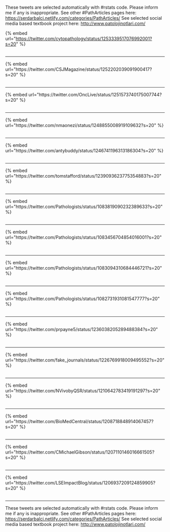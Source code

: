

These tweets are selected automatically with #rstats code. Please inform me if any is inappropriate.
See other #PathArticles pages here: https://serdarbalci.netlify.com/categories/PathArticles/ 
See selected social media based textbook project here: http://www.patolojinotlari.com/

{% embed url="https://twitter.com/cytopathology/status/1253339517076992001?s=20" %}<br>
<br>
<hr>
{% embed url="https://twitter.com/CSJMagazine/status/1252202039091900417?s=20" %}<br>
<br>
<hr>
{% embed url="https://twitter.com/OncLive/status/1251573740175007744?s=20" %}<br>
<br>
<hr>
{% embed url="https://twitter.com/nmaonezi/status/1248855008919109632?s=20" %}<br>
<br>
<hr>
{% embed url="https://twitter.com/antybuddy/status/1246741196313186304?s=20" %}<br>
<br>
<hr>
{% embed url="https://twitter.com/tomstafford/status/1239093623775354883?s=20" %}<br>
<br>
<hr>
{% embed url="https://twitter.com/Pathologists/status/1083819090232389633?s=20" %}<br>
<br>
<hr>
{% embed url="https://twitter.com/Pathologists/status/1083456704854016001?s=20" %}<br>
<br>
<hr>
{% embed url="https://twitter.com/Pathologists/status/1083094310684446721?s=20" %}<br>
<br>
<hr>
{% embed url="https://twitter.com/Pathologists/status/1082731931081547777?s=20" %}<br>
<br>
<hr>
{% embed url="https://twitter.com/prpayne5/status/1236038205289488384?s=20" %}<br>
<br>
<hr>
{% embed url="https://twitter.com/fake_journals/status/1226769918009495552?s=20" %}<br>
<br>
<hr>
{% embed url="https://twitter.com/NVivobyQSR/status/1210642783419191297?s=20" %}<br>
<br>
<hr>
{% embed url="https://twitter.com/BioMedCentral/status/1208718848914067457?s=20" %}<br>
<br>
<hr>
{% embed url="https://twitter.com/CMichaelGibson/status/1207110146016661505?s=20" %}<br>
<br>
<hr>
{% embed url="https://twitter.com/LSEImpactBlog/status/1206937209124859905?s=20" %}<br>
<br>
<hr>


These tweets are selected automatically with #rstats code. Please inform me if any is inappropriate.
See other #PathArticles pages here: https://serdarbalci.netlify.com/categories/PathArticles/ 
See selected social media based textbook project here: http://www.patolojinotlari.com/
